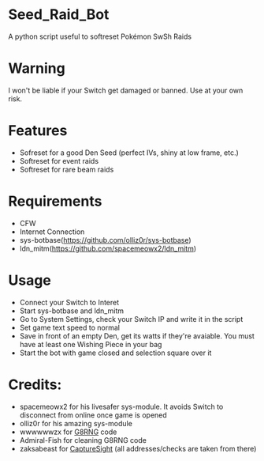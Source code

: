 # Seed_Raid_Bot
 A python script useful to softreset Pokémon SwSh Raids
 
# Warning
 I won't be liable if your Switch get damaged or banned. Use at your own risk.
 
 # Features
* Sofreset for a good Den Seed (perfect IVs, shiny at low frame, etc.)
* Softreset for event raids
* Softreset for rare beam raids
 
# Requirements
* CFW
* Internet Connection
* sys-botbase(https://github.com/olliz0r/sys-botbase)
* ldn_mitm(https://github.com/spacemeowx2/ldn_mitm)

# Usage
* Connect your Switch to Interet
* Start sys-botbase and ldn_mitm
* Go to System Settings, check your Switch IP and write it in the script
* Set game text speed to normal
* Save in front of an empty Den, get its watts if they're avaiable. You must have at least one Wishing Piece in your bag
* Start the bot with game closed and selection square over it

# Credits:
* spacemeowx2 for his livesafer sys-module. It avoids Switch to disconnect from online once game is opened
* olliz0r for his amazing sys-module
* wwwwwwzx for [G8RNG](https://github.com/wwwwwwzx/raidtool) code
* Admiral-Fish for cleaning G8RNG code
* zaksabeast for [CaptureSight](https://github.com/zaksabeast/CaptureSight/) (all addresses/checks are taken from there)
